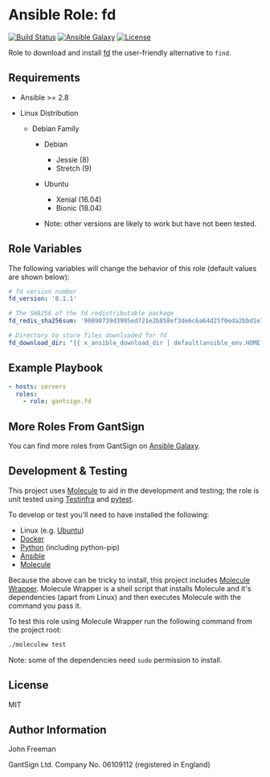 Ansible Role: fd
================

[![Build Status](https://travis-ci.com/gantsign/ansible_role_fd.svg?branch=master)](https://travis-ci.com/gantsign/ansible_role_fd)
[![Ansible Galaxy](https://img.shields.io/badge/ansible--galaxy-gantsign.fd-blue.svg)](https://galaxy.ansible.com/gantsign/fd)
[![License](https://img.shields.io/badge/license-MIT-blue.svg)](https://raw.githubusercontent.com/gantsign/ansible_role_fd/master/LICENSE)

Role to download and install [fd](https://github.com/sharkdp/fd) the
user-friendly alternative to `find`.

Requirements
------------

* Ansible >= 2.8

* Linux Distribution

    * Debian Family

        * Debian

            * Jessie (8)
            * Stretch (9)

        * Ubuntu

            * Xenial (16.04)
            * Bionic (18.04)

        * Note: other versions are likely to work but have not been tested.

Role Variables
--------------

The following variables will change the behavior of this role (default values
are shown below):

```yaml
# fd version number
fd_version: '8.1.1'

# The SHA256 of the fd redistributable package
fd_redis_sha256sum: '90890739d3995ed721e2b858ef3de6c6a64d25f0eda2bbd1e136c041195d76f2'

# Directory to store files downloaded for fd
fd_download_dir: "{{ x_ansible_download_dir | default(ansible_env.HOME + '/.ansible/tmp/downloads') }}"
```

Example Playbook
----------------

```yaml
- hosts: servers
  roles:
    - role: gantsign.fd
```

More Roles From GantSign
------------------------

You can find more roles from GantSign on
[Ansible Galaxy](https://galaxy.ansible.com/gantsign).

Development & Testing
---------------------

This project uses [Molecule](http://molecule.readthedocs.io/) to aid in the
development and testing; the role is unit tested using
[Testinfra](http://testinfra.readthedocs.io/) and
[pytest](http://docs.pytest.org/).

To develop or test you'll need to have installed the following:

* Linux (e.g. [Ubuntu](http://www.ubuntu.com/))
* [Docker](https://www.docker.com/)
* [Python](https://www.python.org/) (including python-pip)
* [Ansible](https://www.ansible.com/)
* [Molecule](http://molecule.readthedocs.io/)

Because the above can be tricky to install, this project includes
[Molecule Wrapper](https://github.com/gantsign/molecule-wrapper). Molecule
Wrapper is a shell script that installs Molecule and it's dependencies (apart
from Linux) and then executes Molecule with the command you pass it.

To test this role using Molecule Wrapper run the following command from the
project root:

```bash
./moleculew test
```

Note: some of the dependencies need `sudo` permission to install.

License
-------

MIT

Author Information
------------------

John Freeman

GantSign Ltd.
Company No. 06109112 (registered in England)

